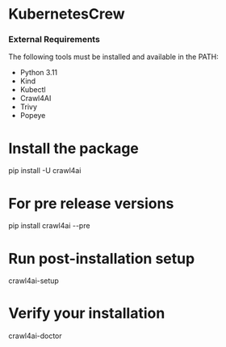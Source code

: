 # KubernetesCrew

### External Requirements
The following tools must be installed and available in the PATH:

- Python 3.11
- Kind
- Kubectl
- Crawl4AI
- Trivy
- Popeye


# Install the package
pip install -U crawl4ai

# For pre release versions
pip install crawl4ai --pre

# Run post-installation setup
crawl4ai-setup

# Verify your installation
crawl4ai-doctor
